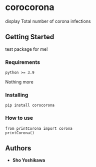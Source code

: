 # corocorona

display Total number of corona infections

## Getting Started

test package for me!

### Requirements

```
python >= 3.9
```
Nothing more

### Installing

```
pip install corocorona
```

### How to use

```
from printCorona import corona
printCorona()
```

## Authors

* **Sho Yoshikawa**
